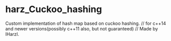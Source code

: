 # harz_Cuckoo_hashing
Custom implementation of hash map based on cuckoo hashing.
// for c++14 and newer versions(possibly c++11 also, but not guaranteed) //
Made by IHarzI.
